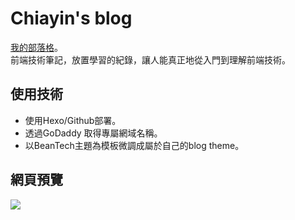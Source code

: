 # Chiayin's blog

[我的部落格](https://chiayinin.com/)。
<br/>前端技術筆記，放置學習的紀錄，讓人能真正地從入門到理解前端技術。

## 使用技術

* 使用Hexo/Github部署。
* 透過GoDaddy 取得專屬網域名稱。
* 以BeanTech主題為模板微調成屬於自己的blog theme。

## 網頁預覽
![](https://i.imgur.com/kbzWsS1.png)

